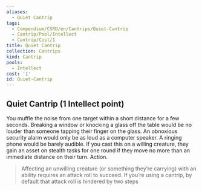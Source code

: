 ```yaml
---
aliases:
  - Quiet Cantrip
tags:
  - Compendium/CSRD/en/Cantrips/Quiet-Cantrip
  - Cantrip/Pool/Intellect
  - Cantrip/Cost/1
title: Quiet Cantrip
collection: Cantrips
kind: Cantrip
pools:
  - Intellect
cost: '1'
id: Quiet-Cantrip
---
```

## Quiet Cantrip  (1 Intellect point)  
You muffle the noise from one target within a short distance for a few seconds. Breaking a window or knocking a glass off the table would be no louder than someone tapping their finger on the glass. An obnoxious security alarm would only be as loud as a computer speaker. A ringing phone would be barely audible. If you cast this on a willing creature, they gain an asset on stealth tasks for one round if they move no more than an immediate distance on their turn. Action.   
>Affecting an unwilling creature (or something they’re carrying) with an ability requires an attack roll to succeed. If you’re using a cantrip, by default that attack roll is hindered by two steps  
  
  
  
  
